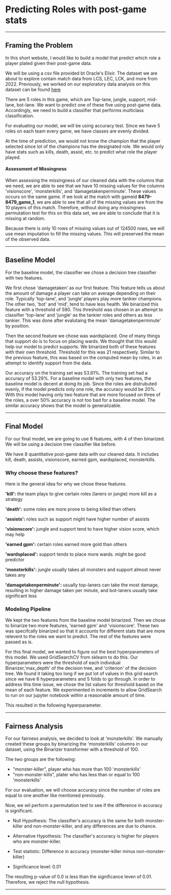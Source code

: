 # Predicting Roles with post-game stats

---

## Framing the Problem

In this short website, I would like to build a model that predict which role a player plated given their post-game data.

We will be using a csv file provided bt Oracle's Elixir. The dataset we are about to explore contain match data from LCS, LEC, LCK, and more from 2022. Previously, we worked on our exploratory data analysis on this dataset can be found [here](https://kanggun-ucsd.github.io/LeagueOfLegends/)


There are 5 roles in this game, which are Top-lane, jungle, support, mid-lane, bot-lane. We want to predict one of these five using post-game data. Accordingly, we need to build a classifier that performs multiclass classification. 

For evaluating our model, we will be using accuracy test. Since we have 5 roles on each team every game, we have classes are evenly divided. 

At the time of prediction, we would not know the champion that the player selected since lot of the champions has the designated role. We would only have stats such as kills, death, assist, etc. to predict what role the player played.


#### Assessment of Missingness
When assessing the missingness of our cleaned data with the columns that we need, we are able to see that we have 10 missing values for the columns 'visionscore', 'monsterkills', and 'damagetakenperminute'. These values occurs on the same game. If we look at the match with gameid **8479-8479_game_1**, we are able to see that all of the missing values are from the 10 players of this match. Therefore, without doing any missingness permutation test for this on this data set, we are able to conclude that it is missing at random.

Because there is only 10 rows of missing values out of 124500 rows, we will use mean imputation to fill the missing values. This will preserved the mean of the observed data.

---
## Baseline Model
For the baseline model, the classifier we chose a decision tree classifier with two features.

We first chose 'damagetaken' as our first feature. This feature tells us about the amount of damage a player can take on average depending on their role. Typically 'top-lane', and 'jungle' players play more tankier champions. The other two, 'bot' and 'mid', tend to have less health. We binarized this feature with a threshold of 590. This threshold was chosen in an attempt to classifier 'top-lane' and 'jungle' as the tankier roles and others as less tankier. This was done after evalutaing the mean 'damagetakenperminute' by position.

Then the second feature we chose was wardsplaced. One of many things that support do is to focus on placing wards. We thought that this would help our model to predict supports. We binarized both of these features with their own threshold. Threshold for this was 21 respectively. Similar to the previous feature, this was based on the computed mean by roles, in an attempt to identify support from the data.


Our accuracy on the training set was 53.61%. The training set had a accuracy of 53.29%. For a baseline model with only two features, the baseline model is decent at doing its job. Since the roles are distrubuted evenly, if the model predicts only one role, the accuracy would be 20%. With this model having only two feature that are more focused on three of the roles, a over 50% accuracy is not too bad for a baseline model. The similar accuracy shows that the model is generalizable. 

---
## Final Model
For our final model, we are going to use 8 features, with 4 of then binarized. We will be using a decision tree classifier like before.

We have 8 quantitative post-game data with our cleaned data. It includes kill, death, assists, visionscore, earned gpm, wardsplaced, monsterkills.

### Why choose these features?

Here is the general idea for why we chose these features.

**'kill':** the team plays to give certain roles (laners or jungle) more kill as a strategy

**'death':** some roles are more prone to being killed than others

**'assists':** roles such as support might have higher number of assists

**'visionscore':** jungle and support tend to have higher vision score, which may help

**'earned gpm':** certain roles earned more gold than others

**'wardsplaced':** support tends to place more wards. might be good predictor

**'monsterkills':** jungle usually takes all monsters and support almost never takes any

**'damagetakenperminute':** usually top-laners can take the most damage, resulting in higher damage taken per minute, and bot-laners usually take significant less

### Modeling Pipeline
We kept the two features from the baseline model binarized. Then we chose to binarize two more features, 'earned gpm' and 'visionscore'. These two was specifcally binarized so that it accounts for different stats that are more relevent to the roles we want to predict. The rest of the features were passed as is. 

For this final model, we wanted to figure out the best hyperparameters of this model. We used GridSearchCV from sklearn to do this. Our hyperparameters were the threshold of each individual Binarizer,'max_depth' of the decision tree, and 'criterion' of the decision tree. We found it taking too long if we put lot of values in this grid search since we have 6 hyperparameters and 5 folds to go through. In order to address this time issue, we chose the list values for threshold based on the mean of each feature. We experimented in increments to allow GridSearch to run on our jupyter notebook within a reasonable amount of time.

This resulted in the following hyperparameter.

---
## Fairness Analysis
For our fairness analysis, we decided to look at 'monsterkills'. We manually created these groups by binarizing the 'monsterkills' columns in our dataset, using the Binarizer transformer with a threshold of 100.

The two groups are the following:
- "monster-killer", player who has more than 100 'monsterkills'
- "non-monster-kills", plater who has less than or equal to 100 'monsterkills'

For our evaluation, we will choose accuracy since the number of roles are equal to one another like mentioned previously.

Now, we wil perform a permutation test to see if the difference in accuracy is significant.

- Null Hypothesis: The classifier's accuracy is the same for both monster-killer and non-monster-killer, and any differences are due to chance.

- Alternative Hypothesis: The classifier's accuracy is higher for players who are monster-killer.

- Test statistic: Difference in accuracy (monster-killer minus non-monster-killer)

- Significance level: 0.01

The resulting p-value of 0.0 is less than the significance leven of 0.01.
Therefore, we reject the null hypothesis.

---





